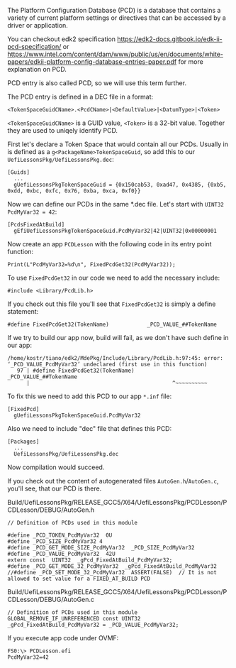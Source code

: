 The Platform Configuration Database (PCD) is a database that contains a variety of current platform settings or directives that can be accessed by a driver or application.

You can checkout edk2 specification https://edk2-docs.gitbook.io/edk-ii-pcd-specification/ or https://www.intel.com/content/dam/www/public/us/en/documents/white-papers/edkii-platform-config-database-entries-paper.pdf for more explanation on PCD.

PCD entry is also called PCD, so we will use this term further.

The PCD entry is defined in a DEC file in a format:
```
<TokenSpaceGuidCName>.<PcdCName>|<DefaultValue>|<DatumType>|<Token>
```
`<TokenSpaceGuidCName>` is a GUID value, `<Token>` is a 32-bit value. Together they are used to uniqely identify PCD.

First let's declare a Token Space that would contain all our PCDs.
Usually in is defined as a `g<PackageName>TokenSpaceGuid`, so add this to our `UefiLessonsPkg/UefiLessonsPkg.dec`:
```
[Guids]
  ...
  gUefiLessonsPkgTokenSpaceGuid = {0x150cab53, 0xad47, 0x4385, {0xb5, 0xdd, 0xbc, 0xfc, 0x76, 0xba, 0xca, 0xf0}}
```

Now we can define our PCDs in the same *.dec file. Let's start with `UINT32 PcdMyVar32 = 42`:
```
[PcdsFixedAtBuild]
  gEfiUefiLessonsPkgTokenSpaceGuid.PcdMyVar32|42|UINT32|0x00000001
```

Now create an app `PCDLesson` with the following code in its entry point function:
```
Print(L"PcdMyVar32=%d\n", FixedPcdGet32(PcdMyVar32));
```
To use `FixedPcdGet32` in our code we need to add the necessary include:
```
#include <Library/PcdLib.h>
```
If you check out this file you'll see that `FixedPcdGet32` is simply a define statement:
```
#define FixedPcdGet32(TokenName)            _PCD_VALUE_##TokenName
```

If we try to build our app now, build will fail, as we don't have such define in our app:
```
/home/kostr/tiano/edk2/MdePkg/Include/Library/PcdLib.h:97:45: error: ‘_PCD_VALUE_PcdMyVar32’ undeclared (first use in this function)
   97 | #define FixedPcdGet32(TokenName)            _PCD_VALUE_##TokenName
      |                                             ^~~~~~~~~~~
```

To fix this we need to add this PCD to our app `*.inf` file:
```
[FixedPcd]
  gUefiLessonsPkgTokenSpaceGuid.PcdMyVar32
```

Also we need to include "dec" file that defines this PCD:
```
[Packages]
  ...
  UefiLessonsPkg/UefiLessonsPkg.dec
```

Now compilation would succeed.

If you check out the content of autogenerated files `AutoGen.h`/`AutoGen.c`, you'll see, that our PCD is there.

Build/UefiLessonsPkg/RELEASE_GCC5/X64/UefiLessonsPkg/PCDLesson/PCDLesson/DEBUG/AutoGen.h
```
// Definition of PCDs used in this module

#define _PCD_TOKEN_PcdMyVar32  0U
#define _PCD_SIZE_PcdMyVar32 4
#define _PCD_GET_MODE_SIZE_PcdMyVar32  _PCD_SIZE_PcdMyVar32
#define _PCD_VALUE_PcdMyVar32  42U
extern const  UINT32  _gPcd_FixedAtBuild_PcdMyVar32;
#define _PCD_GET_MODE_32_PcdMyVar32  _gPcd_FixedAtBuild_PcdMyVar32
//#define _PCD_SET_MODE_32_PcdMyVar32  ASSERT(FALSE)  // It is not allowed to set value for a FIXED_AT_BUILD PCD
```

Build/UefiLessonsPkg/RELEASE_GCC5/X64/UefiLessonsPkg/PCDLesson/PCDLesson/DEBUG/AutoGen.c
```
// Definition of PCDs used in this module
GLOBAL_REMOVE_IF_UNREFERENCED const UINT32 _gPcd_FixedAtBuild_PcdMyVar32 = _PCD_VALUE_PcdMyVar32;
```

If you execute app code under OVMF:
```
FS0:\> PCDLesson.efi
PcdMyVar32=42
```
